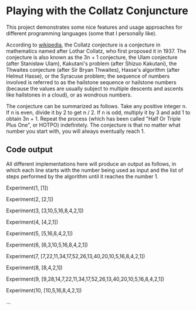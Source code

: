 # Playing with the Collatz Conjuncture

This project demonstrates some nice features and usage approaches for different programming languages (some that I personally like).

According to [wikipedia](https://en.wikipedia.org/wiki/Collatz_conjecture), the Collatz conjecture is a conjecture in mathematics named after Lothar Collatz, who first proposed it in 1937. The conjecture is also known as the 3n + 1 conjecture, the Ulam conjecture (after Stanisław Ulam), Kakutani's problem (after Shizuo Kakutani), the Thwaites conjecture (after Sir Bryan Thwaites), Hasse's algorithm (after Helmut Hasse), or the Syracuse problem; the sequence of numbers involved is referred to as the hailstone sequence or hailstone numbers (because the values are usually subject to multiple descents and ascents like hailstones in a cloud), or as wondrous numbers.

The conjecture can be summarized as follows. Take any positive integer n. If n is even, divide it by 2 to get n / 2. If n is odd, multiply it by 3 and add 1 to obtain 3n + 1. Repeat the process (which has been called "Half Or Triple Plus One", or HOTPO) indefinitely. The conjecture is that no matter what number you start with, you will always eventually reach 1.

## Code output

All different implementations here will produce an output as follows, in which each line starts with the number being used as input and the list of steps performed by the algorithm until it reaches the number 1.

Experiment(1, [1])

Experiment(2, [2,1])

Experiment(3, [3,10,5,16,8,4,2,1])

Experiment(4, [4,2,1])

Experiment(5, [5,16,8,4,2,1])

Experiment(6, [6,3,10,5,16,8,4,2,1])

Experiment(7, [7,22,11,34,17,52,26,13,40,20,10,5,16,8,4,2,1])

Experiment(8, [8,4,2,1])

Experiment(9, [9,28,14,7,22,11,34,17,52,26,13,40,20,10,5,16,8,4,2,1])

Experiment(10, [10,5,16,8,4,2,1])

...
